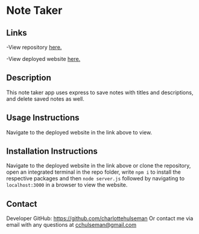 # **Note Taker**

## **Links**
-View repository [here.](https://github.com/charlottehulseman/note-taker)

-View deployed website [here.](https://intense-harbor-73900.herokuapp.com/)

## **Description**
This note taker app uses express to save notes with titles and descriptions, and delete saved notes as well.

## **Usage Instructions**
Navigate to the deployed website in the link above to view.

## **Installation Instructions**
Navigate to the deployed website in the link above or clone the repository, open an integrated terminal in the repo folder, write `npm i` to install the respective packages and then `node server.js` followed by navigating to `localhost:3000` in a browser to view the website.

## **Contact**
Developer GitHub: https://github.com/charlottehulseman
Or contact me via email with any questions at cchulseman@gmail.com